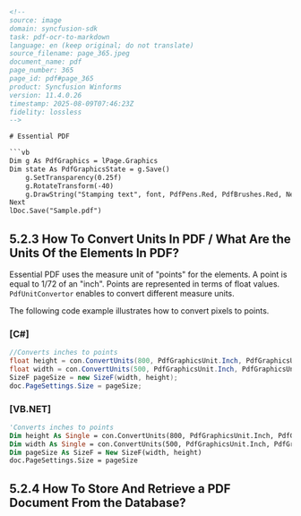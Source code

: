 ```html
<!-- 
source: image
domain: syncfusion-sdk
task: pdf-ocr-to-markdown
language: en (keep original; do not translate)
source_filename: page_365.jpeg
document_name: pdf
page_number: 365
page_id: pdf#page_365
product: Syncfusion Winforms
version: 11.4.0.26
timestamp: 2025-08-09T07:46:23Z
fidelity: lossless
-->

# Essential PDF

```vb
Dim g As PdfGraphics = lPage.Graphics
Dim state As PdfGraphicsState = g.Save()
    g.SetTransparency(0.25f)
    g.RotateTransform(-40)
    g.DrawString("Stamping text", font, PdfPens.Red, PdfBrushes.Red, New PointF(-150, 450))
Next
lDoc.Save("Sample.pdf")
```

## 5.2.3 How To Convert Units In PDF / What Are the Units Of the Elements In PDF?

Essential PDF uses the measure unit of "points" for the elements. A point is equal to 1/72 of an "inch". Points are represented in terms of float values. `PdfUnitConvertor` enables to convert different measure units.

The following code example illustrates how to convert pixels to points.

### [C#]

```csharp
//Converts inches to points
float height = con.ConvertUnits(800, PdfGraphicsUnit.Inch, PdfGraphicsUnit.Point);
float width = con.ConvertUnits(500, PdfGraphicsUnit.Inch, PdfGraphicsUnit.Point);
SizeF pageSize = new SizeF(width, height);
doc.PageSettings.Size = pageSize;
```

### [VB.NET]

```vb
'Converts inches to points
Dim height As Single = con.ConvertUnits(800, PdfGraphicsUnit.Inch, PdfGraphicsUnit.Point)
Dim width As Single = con.ConvertUnits(500, PdfGraphicsUnit.Inch, PdfGraphicsUnit.Point)
Dim pageSize As SizeF = New SizeF(width, height)
doc.PageSettings.Size = pageSize
```

## 5.2.4 How To Store And Retrieve a PDF Document From the Database?

<!-- tags: [pdf, document, units, conversion, database, store, retrieve, points, measure, synfusion] -->
```